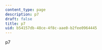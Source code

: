 ```yaml
---
content_type: page
description: p7
draft: false
title: p7
uid: b54157db-48ce-4f8c-aae0-b2fee0964445
---
```

p7